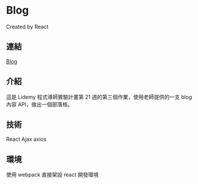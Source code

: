 # Blog
Created by React

## 連結
[Blog](https://fan630.github.io/Blog/dist/index.html)

## 介紹
這是 Lidemy 程式導師實驗計畫第 21 週的第三個作業，使用老師提供的一支 blog 內容 API，做出一個部落格。

## 技術
React
Ajax
axios

## 環境
使用 webpack 直接架設 react 開發環境